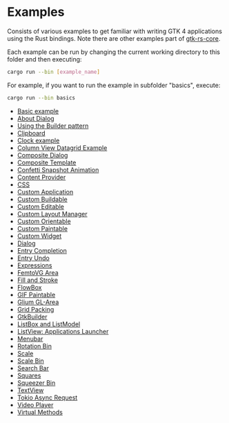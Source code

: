 # Examples

Consists of various examples to get familiar with writing GTK 4 applications using the Rust bindings. Note there are other examples part of [gtk-rs-core](https://github.com/gtk-rs/gtk-rs-core/tree/main/examples).

Each example can be run by changing the current working directory to this folder and then executing:

```bash
cargo run --bin [example_name]
```

For example, if you want to run the example in subfolder "basics", execute:

```bash
cargo run --bin basics
```

- [Basic example](./basics/)
- [About Dialog](./about_dialog/)
- [Using the Builder pattern](./builder_pattern/)
- [Clipboard](./clipboard/)
- [Clock example](./clock/)
- [Column View Datagrid Example](./column_view_datagrid/)
- [Composite Dialog](./composite_dialog/)
- [Composite Template](./composite_template/)
- [Confetti Snapshot Animation](./confetti_snapshot_animation/)
- [Content Provider](./content_provider/)
- [CSS](./css/)
- [Custom Application](./custom_application/)
- [Custom Buildable](./custom_buildable/)
- [Custom Editable](./custom_editable/)
- [Custom Layout Manager](./custom_layout_manager/)
- [Custom Orientable](./custom_orientable/)
- [Custom Paintable](./custom_paintable/)
- [Custom Widget](./custom_widget/)
- [Dialog](./dialog/)
- [Entry Completion](./entry_completion/)
- [Entry Undo](./entry_undo/)
- [Expressions](./expressions/)
- [FemtoVG Area](./femtovg_area/)
- [Fill and Stroke](./fill_and_stroke/)
- [FlowBox](./flow_box/)
- [GIF Paintable](./gif_paintable/)
- [Glium GL-Area](./glium_gl_area/)
- [Grid Packing](./grid_packing)
- [GtkBuilder](./gtk_builder/)
- [ListBox and ListModel](./list_box_model/)
- [ListView: Applications Launcher](./list_view_apps_launcher/)
- [Menubar](./menubar/)
- [Rotation Bin](./rotation_bin/)
- [Scale](./scale/)
- [Scale Bin](./scale_bin/)
- [Search Bar](./search_bar/)
- [Squares](./squares/)
- [Squeezer Bin](./squeezer_bin/)
- [TextView](./text_viewer/)
- [Tokio Async Request](./tokio_async_request/)
- [Video Player](./video_player/)
- [Virtual Methods](./virtual_methods/)

